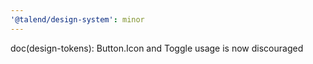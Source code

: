```yaml
---
'@talend/design-system': minor
---
```


doc(design-tokens): Button.Icon and Toggle usage is now discouraged
